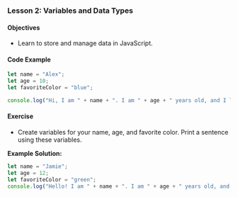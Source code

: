 ### Lesson 2: Variables and Data Types

#### Objectives
- Learn to store and manage data in JavaScript.

#### Code Example
```javascript
let name = "Alex";
let age = 10;
let favoriteColor = "blue";

console.log("Hi, I am " + name + ". I am " + age + " years old, and I love the color " + favoriteColor + ".");
```

#### Exercise
- Create variables for your name, age, and favorite color. Print a sentence using these variables.

**Example Solution:**
```javascript
let name = "Jamie";
let age = 12;
let favoriteColor = "green";
console.log("Hello! I am " + name + ". I am " + age + " years old, and my favorite color is " + favoriteColor + ".");
```
